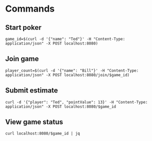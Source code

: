 # Commands

## Start poker
```shell
game_id=$(curl -d '{"name": "Ted"}' -H "Content-Type: application/json" -X POST localhost:8080)
```

## Join game
```shell
player_count=$(curl -d '{"name": "Bill"}' -H "Content-Type: application/json" -X POST localhost:8080/join/$game_id)
```

## Submit estimate
```shell
curl -d '{"player": "Ted", "pointValue": 13}' -H "Content-Type: application/json" -X POST localhost:8080/$game_id
```

## View game status
```shell
curl localhost:8080/$game_id | jq
```
